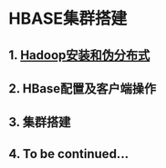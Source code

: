 # HBASE集群搭建
## 1. [Hadoop安装和伪分布式](https://github.com/xiaoFine/hbase-/blob/master/Hadoop%E5%AE%89%E8%A3%85.md)
## 2. HBase配置及客户端操作
## 3. 集群搭建
## 4. To be continued...
